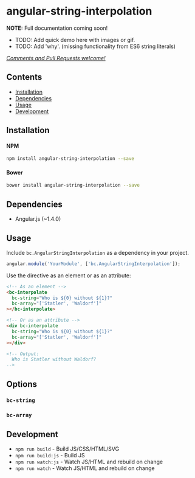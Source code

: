 # angular-string-interpolation

**NOTE:** Full documentation coming soon!


- TODO: Add quick demo here with images or gif.
- TODO: Add 'why'. (missing functionality from ES6 string literals)


_[Comments and Pull Requests welcome!][issues]_


## Contents

- [Installation](#installation)
- [Dependencies](#dependencies)
- [Usage](#usage)
- [Development](#development)



## Installation

#### NPM
```bash
npm install angular-string-interpolation --save
```

#### Bower
```bash
bower install angular-string-interpolation --save
```

## Dependencies

- Angular.js (~1.4.0)




## Usage

Include `bc.AngularStringInterpolation` as a dependency in your project.

```javascript
angular.module('YourModule', ['bc.AngularStringInterpolation']);
```

Use the directive as an element or as an attribute:

```html
<!-- As an element -->
<bc-interpolate
  bc-string="Who is ${0} without ${1}?"
  bc-array="['Statler', 'Waldorf']"
></bc-interpolate>

<!-- Or as an attribute -->
<div bc-interpolate
  bc-string="Who is ${0} without ${1}?"
  bc-array="['Statler', 'Waldorf']"
></div>

<!-- Output:
  Who is Statler without Waldorf?
-->
```


## Options


### `bc-string`


### `bc-array`



## Development

- `npm run build` - Build JS/CSS/HTML/SVG
- `npm run build:js` - Build JS
- `npm run watch:js` - Watch JS/HTML and rebuild on change
- `npm run watch` - Watch JS/HTML and rebuild on change




[issues]: https://github.com/benjamincharity/angular-string-interpolation/issues
[demo_simple]: http://plnkr.co/edit/xo9I6K?p=preview

